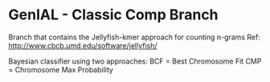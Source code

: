# GenIAL - Classic Comp Branch
Branch that contains the Jellyfish-kmer approach for counting n-grams
Ref: http://www.cbcb.umd.edu/software/jellyfish/

Bayesian classifier using two approaches:
BCF = Best Chromosome Fit
CMP = Chromosome Max Probability


